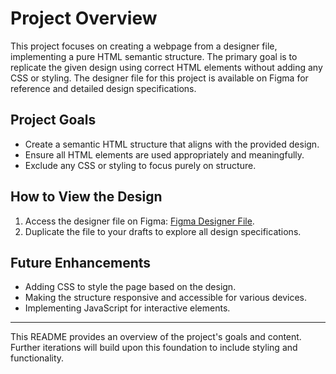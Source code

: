 # Project Overview

This project focuses on creating a webpage from a designer file, implementing a pure HTML semantic structure. The primary goal is to replicate the given design using correct HTML elements without adding any CSS or styling. The designer file for this project is available on Figma for reference and detailed design specifications.

## Project Goals

- Create a semantic HTML structure that aligns with the provided design.
- Ensure all HTML elements are used appropriately and meaningfully.
- Exclude any CSS or styling to focus purely on structure.

## How to View the Design

1. Access the designer file on Figma: [Figma Designer File](https://www.figma.com/design/XrEAsu1vQj5fhVaNG38d2W/Homepage?node-id=0-1&p=f&t=shEYjXbymtOIKzZ2-0).
2. Duplicate the file to your drafts to explore all design specifications.

## Future Enhancements
- Adding CSS to style the page based on the design.
- Making the structure responsive and accessible for various devices.
- Implementing JavaScript for interactive elements.

___
This README provides an overview of the project's goals and content. Further iterations will build upon this foundation to include styling and functionality. 

